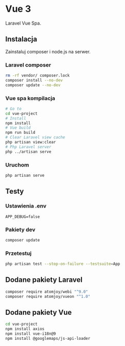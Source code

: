 # Vue 3

Laravel Vue Spa.

## Instalacja

Zainstaluj composer i node.js na serwer.

### Laravel composer

```sh
rm -rf vendor/ composer.lock
composer install --no-dev
composer update --no-dev
```

### Vue spa kompilacja

```sh
# Go to
cd vue-project
# Install
npm install
# Vue build
npm run build
# Clear Laravel view cache
php artisan view:clear
# Php Laravel server
php ../artisan serve
```

### Uruchom

```sh
php artisan serve
```

## Testy

### Ustawienia .env

```env
APP_DEBUG=false
```

### Pakiety dev

```sh
composer update
```

### Przetestuj

```sh
php artisan test --stop-on-failure --testsuite=App
```

## Dodane pakiety Laravel

```sh
composer require atomjoy/webi "^9.0"
composer require atomjoy/vueon "^1.0"
```

## Dodane pakiety Vue

```sh
cd vue-project
npm install axios
npm install vue-i18n@9
npm install @googlemaps/js-api-loader
```
